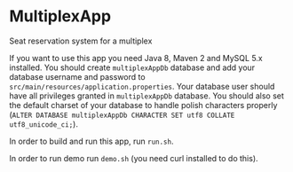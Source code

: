 # MultiplexApp
Seat reservation system for a multiplex

If you want to use this app you need Java 8, Maven 2 and MySQL 5.x installed.
You should create `multiplexAppDb` database and add your database
username and password to `src/main/resources/application.properties`.
Your database user should have all privileges granted in `multiplexAppDb` database.
You should also set the default charset of your database to handle
polish characters properly (`ALTER DATABASE multiplexAppDb CHARACTER SET utf8 COLLATE utf8_unicode_ci;`).

In order to build and run this app, run `run.sh`.

In order to run demo run `demo.sh` (you need curl installed to do this).